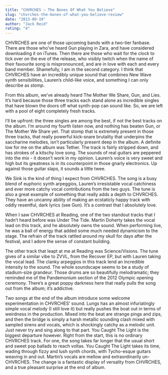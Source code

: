 ```yaml
---
title: "CHVRCHES – The Bones Of What You Believe"
slug: "chvrches-the-bones-of-what-you-believe-review"
date: "2013-09-19"
author: "Jack Reid"
rating: "4"
---
```


CHVRCHES are one of those upcoming bands with a two-tier fanbase. There are those who’ve heard Gun playing in Zara, and have considered downloading it on iTunes. Then there are those who wait for the clock to tick over on the eve of the release, who visibly twitch when the name of their favourite song is mispronounced, and are in love with each and every band member. Shamefully, I am in the second category. I think that CHVRCHES have an incredibly unique sound that combines New Wave synth sensibilities, Lauren’s child-like voice, and something I can only describe as _stomp_.

From this album, we’ve already heard The Mother We Share, Gun, and Lies. It’s hard because those three tracks each stand alone as incredible singles that have blown the doors off what synth-pop can sound like. So, we are left with a pool of eight completely fresh tracks.

I’ll be upfront: the three singles are among the best, if not the best tracks on the album. I’m around my fourth listen now, and nothing has beaten Gun, or The Mother We Share yet. That stomp that is extremely present in those three tracks, that really powerful kick-snare brutality that underpins the saccharine melodies, isn’t particularly present deep in the album. A definite low for me on the album was Tether. The track is fairly stripped down, and has strokes of a kitschy love song. The sounds of real guitars are peppered into the mix - it doesn’t work in my opinion. Lauren’s voice is very sweet and high but its greatness is in its counterpoint in those gnarly electronics. Up against those guitar slaps, it sounds a little twee.

We Sink is the kind of thing I expect from CHVRCHES. The song is a busy blend of euphoric synth arpeggios, Lauren’s irresistable vocal catchiness and ever more catchy vocal contributions from the two guys. The tune is also a great example of something that really adds a depth to CHVRCHES. They have an uncanny ability of making an ecstaticly happy track with oddly resentful, dark lyrics (see Gun). It’s a contrast that I absolutely love.

When I saw CHVRCHES at Reading, one of the two standout tracks that I hadn’t heard before was Under The Tide. Martin Doherty takes the vocal lead on this track, and he absolutely owns the sound. When performing live, he was a ball of energy that added some much needed dynamicism to the stage. The refrain of the track rattled around my skull for days after the festival, and I adore the sense of constant building.

The other track that leapt at me at Reading was Science/Visions. The tune gives of a similar vibe to ZVVL, from the Recover EP, but with Lauren taking the vocal lead. The clanky arpeggios in this track lend an incredible intensity to the sound. The whole soundscape seems to be a study of stadium-size grandeur. Those drums are so beautifully melodramatic; they reminded me of the Pandemonium section of the 2012 Olympic opening ceremony. There’s a great poppy darkness here that really pulls the song out from the album; it’s addictive.

Two songs at the end of the album introduce some welcome experimentation in CHVRCHES’ sound. Lungs has an almost infuriatingly simple vocal melody (I still love it) but really pushes the boat out in terms of weirdness in the production. Mixed into the beat are strange pings and zips, and then the bridge is simply a harsh metallic sounding clash mixed with sampled sirens and vocals, which is shockingly catchy as a melodic unit. Just never try and sing along to that part. You Caught The Light is the biggest departure however. Right from the start, this is no ordinary CHVRCHES track. For one, the song takes far longer that the usual short and sweet pop ballads to reach voltas. You Caught The Light takes its time, wading through fizzy and lush synth chords, with Tycho-esque guitars weaving in and out. Martin’s vocals are mellow and extraordinarily un-CHVRCHES. The change is a fantastic display of versality from CHVRCHES, and a true pleasant surprise at the end of album.
